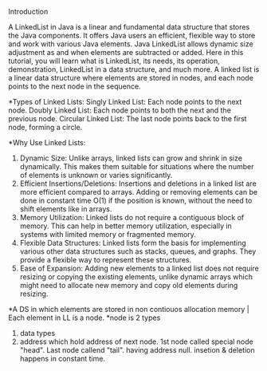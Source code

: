 Introduction 

A LinkedList in Java is a linear and fundamental data structure that stores the Java components. It offers Java users an efficient, flexible way to store and work with various Java elements.
Java LinkedList allows dynamic size adjustment as and when elements are subtracted or added. Here in this tutorial, you will learn what is LinkedList, its needs, its operation, demonstration, LinkedList in a data structure, and much more.
A linked list is a linear data structure where elements are stored in nodes, and each node points to the next node in the sequence.

*Types of Linked Lists:
Singly Linked List: Each node points to the next node.
Doubly Linked List: Each node points to both the next and the previous node.
Circular Linked List: The last node points back to the first node, forming a circle.

*Why Use Linked Lists:

1. Dynamic Size: Unlike arrays, linked lists can grow and shrink in size dynamically. This makes them suitable for situations where the number of elements is unknown or varies significantly.
2. Efficient Insertions/Deletions: Insertions and deletions in a linked list are more efficient compared to arrays. Adding or removing elements can be done in constant time O(1) if the position is known, without the need to shift elements like in arrays.
3. Memory Utilization: Linked lists do not require a contiguous block of memory. This can help in better memory utilization, especially in systems with limited memory or fragmented memory.
4. Flexible Data Structures: Linked lists form the basis for implementing various other data structures such as stacks, queues, and graphs. They provide a flexible way to represent these structures.
5. Ease of Expansion: Adding new elements to a linked list does not require resizing or copying the existing elements, unlike dynamic arrays which might need to allocate new memory and copy old elements during resizing.

*A DS in which elements are stored in non contiouos allocation memory | 
Each element in LL is a node.
*node is 2 types
1. data types
2. address which hold address of next node.
1st node called special node "head". 
Last node callend "tail". having address null.
insetion & deletion happens in constant time.
